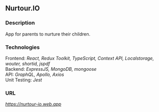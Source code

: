 ## Nurtour.IO

### Description  
  
App for parents to nurture their children.  

### Technologies  

Frontend: *React, Redux Toolkit, TypeScript, Context API, Localstorage, wouter, shortid, jspdf*  
Backend: *ExpressJS, MongoDB, mongoose*  
API: *GraphQL, Apollo, Axios*  
Unit Testing: *Jest*  

### URL  

*https://nurtour-io.web.app*  
